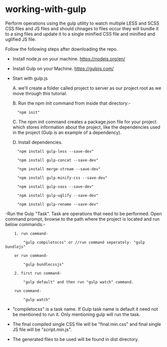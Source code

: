 # working-with-gulp
Perform operations using the gulp utility to watch multiple LESS and SCSS CSS files and JS files and should chnages to files occur 
they will bundle it to a sing files and update it to a single minified CSS file and minified and uglified JS file.

Follow the following steps after downloading the repo.

- Install node.js on your machine. https://nodejs.org/en/

- Install Gulp on your Machine. https://gulpjs.com/

- Start with gulp.js

	A. we'll create a folder called project to server as our project root as we move through this tutorial.

	B. Run the npm init command from inside that directory:-

		"npm init"

	C. The npm init command creates a package.json file for your project which stores information about the project, 
	like the dependencies used in the project (Gulp is an example of a dependency).

	D. Install dependencies.
  
		"npm install gulp-less --save-dev"

		"npm install gulp-concat --save-dev"

		"npm install merge-stream --save-dev"

		"npm install gulp-minify-css --save-dev"

		"npm install gulp-sass --save-dev"

		"npm install gulp-uglify --save-dev"

		"npm install gulp-rename --save-dev"

-Run the Gulp "Task". Task are operations that need to be performed.
Open command prompt, browse to the path where the project is located and run below commands:-

		1. run command- 

			"gulp compiletocss" or //run command seperately- "gulp bundlejs"

		or run command- 

			"gulp bundlecssjs"
		
		2. first run command-

			"gulp default" and then run "gulp watch" command.

		run command- 

			"gulp watch"
    
- "compiletocss" is a task name. If Gulp task name is default it need not be mentioned to run it. Only mentioning gulp will run the task.

- The final compiled single CSS file will be "final.min.css" and final single JS file will be "script.min.js".

- The generated files to be used will be found in dist directory.
